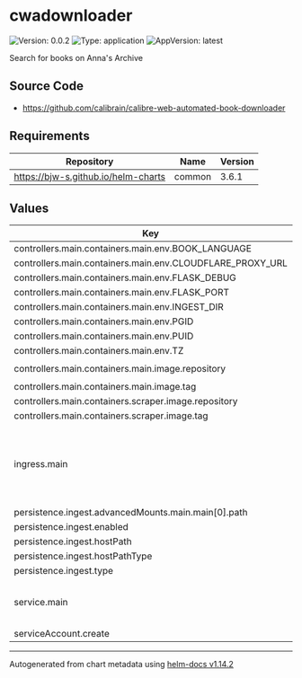 # cwadownloader

![Version: 0.0.2](https://img.shields.io/badge/Version-0.0.2-informational?style=flat-square) ![Type: application](https://img.shields.io/badge/Type-application-informational?style=flat-square) ![AppVersion: latest](https://img.shields.io/badge/AppVersion-latest-informational?style=flat-square)

Search for books on Anna's Archive

## Source Code

* <https://github.com/calibrain/calibre-web-automated-book-downloader>

## Requirements

| Repository | Name | Version |
|------------|------|---------|
| https://bjw-s.github.io/helm-charts | common | 3.6.1 |

## Values

| Key | Type | Default | Description |
|-----|------|---------|-------------|
| controllers.main.containers.main.env.BOOK_LANGUAGE | string | `"en"` |  |
| controllers.main.containers.main.env.CLOUDFLARE_PROXY_URL | string | `"http://localhost:8000"` |  |
| controllers.main.containers.main.env.FLASK_DEBUG | bool | `false` |  |
| controllers.main.containers.main.env.FLASK_PORT | int | `8084` |  |
| controllers.main.containers.main.env.INGEST_DIR | string | `"/cwa-book-ingest"` |  |
| controllers.main.containers.main.env.PGID | string | `"1000"` |  |
| controllers.main.containers.main.env.PUID | string | `"1000"` |  |
| controllers.main.containers.main.env.TZ | string | `"Etc/UTC"` |  |
| controllers.main.containers.main.image.repository | string | `"ghcr.io/calibrain/calibre-web-automated-book-downloader"` |  |
| controllers.main.containers.main.image.tag | string | `"latest"` |  |
| controllers.main.containers.scraper.image.repository | string | `"ghcr.io/sarperavci/cloudflarebypassforscraping"` |  |
| controllers.main.containers.scraper.image.tag | string | `"latest"` |  |
| ingress.main | object | See [values.yaml](./values.yaml) | Enable and configure ingress settings for the chart under this key. |
| persistence.ingest.advancedMounts.main.main[0].path | string | `"/cwa-book-ingest"` |  |
| persistence.ingest.enabled | bool | `false` |  |
| persistence.ingest.hostPath | string | `"/path/to/your/ingest/folder"` |  |
| persistence.ingest.hostPathType | string | `"DirectoryOrCreate"` |  |
| persistence.ingest.type | string | `"hostPath"` |  |
| service.main | object | See [values.yaml](./values.yaml) | Configures service settings for the chart. |
| serviceAccount.create | bool | `false` |  |

----------------------------------------------
Autogenerated from chart metadata using [helm-docs v1.14.2](https://github.com/norwoodj/helm-docs/releases/v1.14.2)
